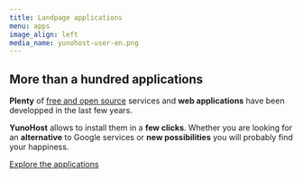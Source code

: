 ```yaml
---
title: Landpage applications
menu: apps
image_align: left
media_name: yunohost-user-en.png
---
```


## More than a hundred applications

**Plenty** of [free and open source](https://en.wikipedia.org/wiki/Free_software) services and **web applications** have been developped in the last few years.

**YunoHost** allows to install them in a **few clicks**. Whether you are looking for an **alternative** to Google services or **new possibilities** you will probably find your happiness.

[Explore the applications](https://yunohost.org/#/apps_en?classes=btn,btn-primary,btn-lg)